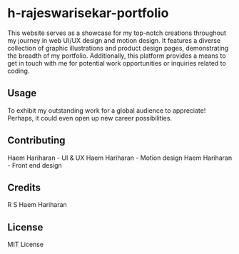 # h-rajeswarisekar-portfolio
This website serves as a showcase for my top-notch creations throughout my journey in web UI/UX design and motion design. It features a diverse collection of graphic illustrations and product design pages, demonstrating the breadth of my portfolio. Additionally, this platform provides a means to get in touch with me for potential work opportunities or inquiries related to coding.

## Usage

To exhibit my outstanding work for a global audience to appreciate! Perhaps, it could even open up new career possibilities.

## Contributing

Haem Hariharan - UI & UX 
Haem Hariharan - Motion design 
Haem Hariharan - Front end design

## Credits

R S Haem Hariharan

## License

MIT License